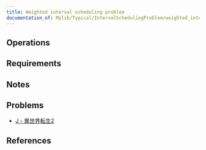 ```yaml
---
title: Weighted interval scheduling problem
documentation_of: Mylib/Typical/IntervalSchedulingProblem/weighted_interval_scheduling.cpp
---
```


## Operations

## Requirements

## Notes

## Problems

- [J - 異世界転生2](https://www.hackerrank.com/contests/kodamanwithothers/challenges/2-82/problem)

## References

